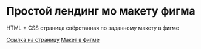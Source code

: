 # Простой лендинг мо макету фигма
HTML + CSS страница свёрстанная по заданному макету в фигме


[Ссылка на страницу](https://tochoz.github.io/ITMO_web1)
[Макет в фигме](https://www.figma.com/file/unpbxYXorzU0tOrFKXJBst/Free--Landing--Page-Template-(Copy)?type=design&node-id=0%3A1&mode=design&t=NGSFSl9SeUTDbT3j-1)
